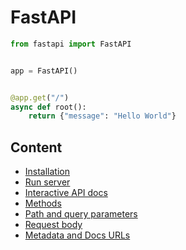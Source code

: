 # FastAPI

```python
from fastapi import FastAPI


app = FastAPI()


@app.get("/")
async def root():
    return {"message": "Hello World"}
```

## Content

- [Installation](installation.md)
- [Run server](run_server.md)
- [Interactive API docs](api_docs.md)
- [Methods](methods.md)
- [Path and query parameters](parameters.md)
- [Request body](request_body.md)
- [Metadata and Docs URLs](api_metadata.md)
